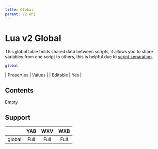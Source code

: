 ```yaml
---
title: Global
parent: V2 API
---
```

# Lua v2 Global

This global table holds shared data between scripts, it allows you to share variables from one script to others, this is helpful due to [script separation](../../script-separation.md).

```lua
global
```

| Properties | Values |
| Editable   | Yes    |

## Contents

Empty

## Support

|         | YAB  | WXV  | WXB  |
| ------- | :--: | :--: | :--: |
| global  | Full | Full | Full |
